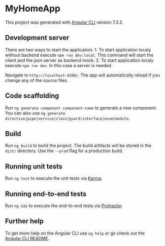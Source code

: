 # MyHomeApp

This project was generated with [Angular CLI](https://github.com/angular/angular-cli) version 7.3.2.

## Development server

There are two ways to start the application:
    1. To start application localy without backend execute `npm run dev:local`. This command will start the client and the json server as backend mock.
    2. To start application localy execute `npm run dev`. In this case a server is needed.

Navigate to `http://localhost:4200/`. The app will automatically reload if you change any of the source files.

## Code scaffolding

Run `ng generate component component-name` to generate a new component. You can also use `ng generate directive|pipe|service|class|guard|interface|enum|module`.

## Build

Run `ng build` to build the project. The build artifacts will be stored in the `dist/` directory. Use the `--prod` flag for a production build.

## Running unit tests

Run `ng test` to execute the unit tests via [Karma](https://karma-runner.github.io).

## Running end-to-end tests

Run `ng e2e` to execute the end-to-end tests via [Protractor](http://www.protractortest.org/).

## Further help

To get more help on the Angular CLI use `ng help` or go check out the [Angular CLI README](https://github.com/angular/angular-cli/blob/master/README.md).
